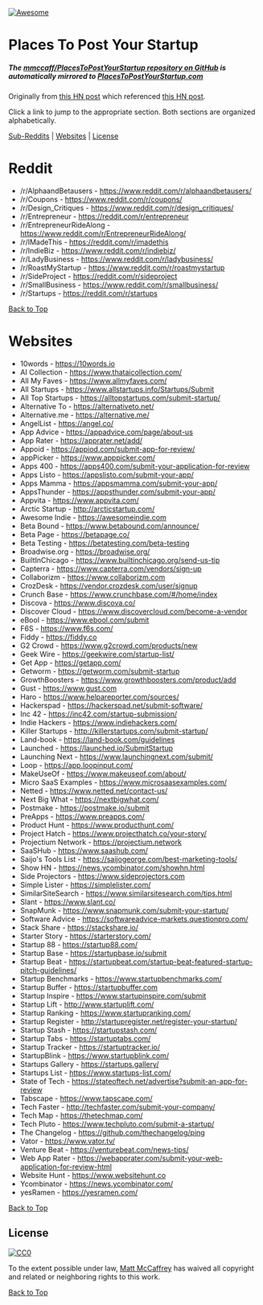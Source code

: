 [![Awesome](https://cdn.rawgit.com/sindresorhus/awesome/d7305f38d29fed78fa85652e3a63e154dd8e8829/media/badge.svg)](https://github.com/sindresorhus/awesome)

# Places To Post Your Startup

##### The [mmccaff/PlacesToPostYourStartup repository on GitHub](https://github.com/mmccaff/PlacesToPostYourStartup) is automatically mirrored to [PlacesToPostYourStartup.com](https://www.placestopostyourstartup.com)

Originally from [this HN post](https://news.ycombinator.com/item?id=7248460) which referenced [this HN post](https://news.ycombinator.com/item?id=6492109).

Click a link to jump to the appropriate section. Both sections are organized alphabetically.

[Sub-Reddits](#reddit) | [Websites](#websites) | [License](#license)

# Reddit

* /r/AlphaandBetausers - https://www.reddit.com/r/alphaandbetausers/
* /r/Coupons - https://www.reddit.com/r/coupons/
* /r/Design_Critiques - https://www.reddit.com/r/design_critiques/
* /r/Entrepreneur - https://reddit.com/r/entrepreneur
* /r/EntrepreneurRideAlong - https://www.reddit.com/r/EntrepreneurRideAlong/
* /r/IMadeThis - https://reddit.com/r/imadethis
* /r/IndieBiz - https://www.reddit.com/r/indiebiz/
* /r/LadyBusiness - https://www.reddit.com/r/ladybusiness/
* /r/RoastMyStartup - https://www.reddit.com/r/roastmystartup
* /r/SideProject - https://reddit.com/r/sideproject
* /r/SmallBusiness - https://www.reddit.com/r/smallbusiness/
* /r/Startups - https://reddit.com/r/startups

[Back to Top](#places-to-post-your-startup)

# Websites

* 10words - https://10words.io
* AI Collection - https://www.thataicollection.com/
* All My Faves - https://www.allmyfaves.com/
* All Startups - https://www.allstartups.info/Startups/Submit
* All Top Startups - https://alltopstartups.com/submit-startup/
* Alternative To - https://alternativeto.net/
* Alternative.me - https://alternative.me/
* AngelList - https://angel.co/
* App Advice - https://appadvice.com/page/about-us
* App Rater - https://apprater.net/add/
* Appoid - https://appiod.com/submit-app-for-review/
* appPicker - https://www.apppicker.com/
* Apps 400 - https://apps400.com/submit-your-application-for-review
* Apps Listo - https://appslisto.com/submit-your-app/
* Apps Mamma - https://appsmamma.com/submit-your-app/
* AppsThunder - https://appsthunder.com/submit-your-app/
* Appvita - https://www.appvita.com/
* Arctic Startup - http://arcticstartup.com/
* Awesome Indie - https://awesomeindie.com
* Beta Bound - https://www.betabound.com/announce/
* Beta Page - https://betapage.co/
* Beta Testing - https://betatesting.com/beta-testing
* Broadwise.org - https://broadwise.org/
* BuiltInChicago - https://www.builtinchicago.org/send-us-tip
* Capterra - https://www.capterra.com/vendors/sign-up
* Collaborizm - https://www.collaborizm.com
* CrozDesk - https://vendor.crozdesk.com/user/signup
* Crunch Base - https://www.crunchbase.com/#/home/index
* Discova - https://www.discova.co/
* Discover Cloud - https://www.discovercloud.com/become-a-vendor
* eBool - https://www.ebool.com/submit
* F6S - https://www.f6s.com/
* Fiddy - https://fiddy.co
* G2 Crowd - https://www.g2crowd.com/products/new
* Geek Wire - https://geekwire.com/startup-list/
* Get App - https://getapp.com/
* Getworm - https://getworm.com/submit-startup
* GrowthBoosters - https://www.growthboosters.com/product/add
* Gust - https://www.gust.com
* Haro - https://www.helpareporter.com/sources/
* Hackerspad - https://hackerspad.net/submit-software/
* Inc 42 - https://inc42.com/startup-submission/
* Indie Hackers - https://www.indiehackers.com/
* Killer Startups - http://killerstartups.com/submit-startup/
* Land-book - https://land-book.com/guidelines
* Launched - https://launched.io/SubmitStartup
* Launching Next - https://www.launchingnext.com/submit/
* Loop - https://app.loopinput.com/
* MakeUseOf - https://www.makeuseof.com/about/
* Micro SaaS Examples - https://www.microsaasexamples.com/
* Netted - https://www.netted.net/contact-us/
* Next Big What - https://nextbigwhat.com/
* Postmake - https://postmake.io/submit
* PreApps - https://www.preapps.com/
* Product Hunt - https://www.producthunt.com/
* Project Hatch - https://www.projecthatch.co/your-story/
* Projectium Network - https://projectium.network
* SaaSHub - https://www.saashub.com/
* Saijo's Tools List - https://saijogeorge.com/best-marketing-tools/
* Show HN - https://news.ycombinator.com/showhn.html
* Side Projectors - https://www.sideprojectors.com
* Simple Lister - https://simplelister.com/
* SimilarSiteSearch - https://www.similarsitesearch.com/tips.html
* Slant - https://www.slant.co/
* SnapMunk - https://www.snapmunk.com/submit-your-startup/
* Software Advice - https://softwareadvice-markets.questionpro.com/
* Stack Share - https://stackshare.io/
* Starter Story - https://starterstory.com/
* Startup 88 - https://startup88.com/
* Startup Base - https://startupbase.io/submit
* Startup Beat - https://startupbeat.com/startup-beat-featured-startup-pitch-guidelines/
* Startup Benchmarks - https://www.startupbenchmarks.com/
* Startup Buffer - https://startupbuffer.com
* Startup Inspire - https://www.startupinspire.com/submit
* Startup Lift - http://www.startuplift.com/
* Startup Ranking - https://www.startupranking.com/
* Startup Register - http://startupregister.net/register-your-startup/
* Startup Stash - https://startupstash.com/
* Startup Tabs - https://startuptabs.com/
* Startup Tracker - https://startuptracker.io/
* StartupBlink - https://www.startupblink.com/
* Startups Gallery - https://startups.gallery/
* Startups List - https://www.startups-list.com/
* State of Tech - https://stateoftech.net/advertise?submit-an-app-for-review
* Tabscape - https://www.tapscape.com/
* Tech Faster - http://techfaster.com/submit-your-company/
* Tech Map - https://thetechmap.com/
* Tech Pluto - https://www.techpluto.com/submit-a-startup/
* The Changelog - https://github.com/thechangelog/ping
* Vator - https://www.vator.tv/
* Venture Beat - https://venturebeat.com/news-tips/
* Web App Rater - https://webapprater.com/submit-your-web-application-for-review-html
* Website Hunt - https://www.websitehunt.co
* Ycombinator - https://news.ycombinator.com/
* yesRamen - https://yesramen.com/

[Back to Top](#places-to-post-your-startup)

## License

[![CC0](https://i.creativecommons.org/p/zero/1.0/88x31.png)](https://creativecommons.org/publicdomain/zero/1.0/)

To the extent possible under law, [Matt McCaffrey](https://www.mattmccaffrey.com/) has waived all copyright and related or neighboring rights to this work.

[Back to Top](#places-to-post-your-startup)
